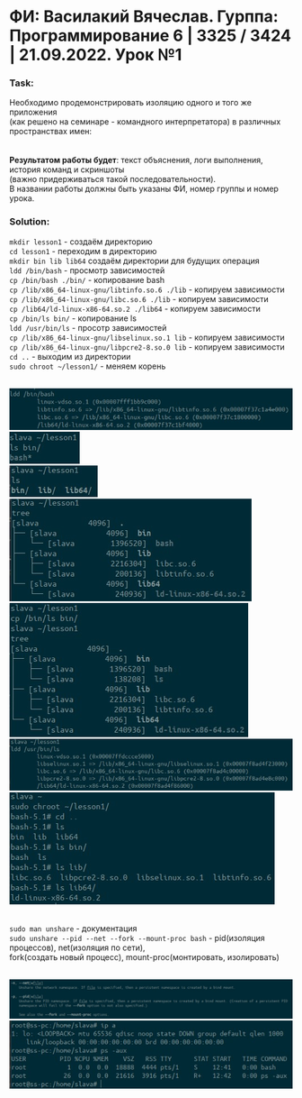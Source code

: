 # ФИ: Василакий Вячеслав. Гурппа: Программирование 6 | 3325 / 3424 | 21.09.2022. Урок №1

### Task:
Необходимо продемонстрировать изоляцию одного и того же приложения <br>
(как решено на семинаре - командного интерпретатора) в различных пространствах имен: <br>
<br>
<br>
**Результатом работы будет**: текст объяснения, логи выполнения, история команд и скриншоты <br>
(важно придерживаться такой последовательности). <br>
В названии работы должны быть указаны ФИ, номер группы и номер урока.

### Solution:

`mkdir lesson1` - создаём директорию <br>
`cd lesson1` - переходим в директорию <br>
`mkdir bin lib lib64` создаём директории для будущих операция <br>
`ldd /bin/bash` - просмотр зависимостей <br>
`cp /bin/bash ./bin/` - копирование bash <br>
`cp /lib/x86_64-linux-gnu/libtinfo.so.6 ./lib` - копируем зависимости <br>
`cp /lib/x86_64-linux-gnu/libc.so.6 ./lib` - копируем зависимости <br>
`cp /lib64/ld-linux-x86-64.so.2 ./lib64` - копируем зависимости <br>
`cp /bin/ls bin/` - копирование ls <br>
`ldd /usr/bin/ls` - просотр зависимостей <br>
`cp /lib/x86_64-linux-gnu/libselinux.so.1 lib` - копируем зависимости <br>
`cp /lib/x86_64-linux-gnu/libpcre2-8.so.0 lib` - копируем зависимости <br>
`cd ..` - выходим из директории <br>
`sudo chroot ~/lesson1/` - меняем корень <br>
<br>

![ldd_bin_bash.jpg](img%2Fldd_bin_bash.jpg) <br>
![bash.jpg](img%2Fbash.jpg) <br>
![lib_lib64.jpg](img%2Flib_lib64.jpg) <br>
![tree1.jpg](img%2Ftree1.jpg) <br>
![tree2.jpg](img%2Ftree2.jpg) <br>
![ldd_bin_ls.jpg](img%2Fldd_bin_ls.jpg) <br>
![chroot.jpg](img%2Fchroot.jpg) <br>
<br>

`sudo man unshare` - документация <br>
`sudo unshare --pid --net --fork --mount-proc bash` - pid(изоляция процессов), net(изоляция по сети), <br>
fork(создать новый процесс), mount-proc(монтировать, изолировать) <br>
<br>

![man_unshare.jpg](img%2Fman_unshare.jpg) <br>
![unshare.jpg](img%2Funshare.jpg)
